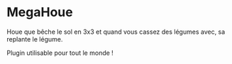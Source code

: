# MegaHoue
Houe que bêche le sol en 3x3 et quand vous cassez des légumes avec, sa replante le légume.

Plugin utilisable pour tout le monde !
